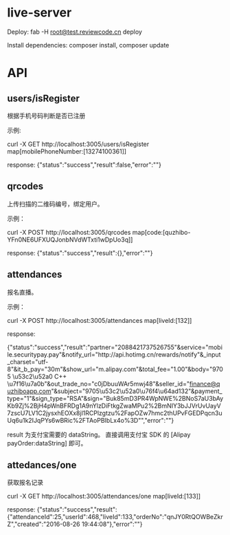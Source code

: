 # live-server

Deploy: fab -H root@test.reviewcode.cn deploy

Install dependencies: composer install, composer update


# API

## users/isRegister

根据手机号码判断是否已注册

示例:

curl -X GET http://localhost:3005/users/isRegister map[mobilePhoneNumber:[13274100361]]

response: {"status":"success","result":false,"error":""}

## qrcodes

上传扫描的二维码编号，绑定用户。

示例：

curl -X POST http://localhost:3005/qrcodes map[code:[quzhibo-YFn0NE6UFXUQJonbNVdWTxti1wDpUo3q]]

response: {"status":"success","result":{},"error":""}

## attendances

报名直播。

示例：

curl -X POST http://localhost:3005/attendances map[liveId:[132]]

response: 

{"status":"success","result":"partner=\"2088421737526755\"&service=\"mobile.securitypay.pay\"&notify_url=\"http:\/\/api.hotimg.cn\/rewards\/notify\"&_input_charset=\"utf-8\"&it_b_pay=\"30m\"&show_url=\"m.alipay.com\"&total_fee=\"1.00\"&body=\"9705 \u53c2\u52a0 C++ \u7f16\u7a0b\"&out_trade_no=\"c0jDbuuWAr5mwj48\"&seller_id=\"finance@quzhiboapp.com\"&subject=\"9705\u53c2\u52a0\u76f4\u64ad132\"&payment_type=\"1\"&sign_type=\"RSA\"&sign=\"Buk85mD3PR4WpNWE%2BNoS7aU3bAyKb9Zj%2BjH4pWnBFRDg1A9nYlzDiFtkgZwaMPu2%2BmNIY3bJJVrUvUayV7zscU7LV1C2jysxhEOXx8jl1RCPlzgtzu%2FapOZw7hmc2thUPvFGEDPqcn3uUq6u1k2IJqPYs6wBRic%2FTAoPBIbLx4o%3D\"","error":""}

result 为支付宝需要的 dataString。 直接调用支付宝 SDK 的 [Alipay payOrder:dataString] 即可。

## attedances/one

获取报名记录

curl -X GET http://localhost:3005/attendances/one map[liveId:[133]]

response: {"status":"success","result":{"attendanceId":25,"userId":468,"liveId":133,"orderNo":"qnJY0RtQOWBeZkrZ","created":"2016-08-26 19:44:08"},"error":""}

